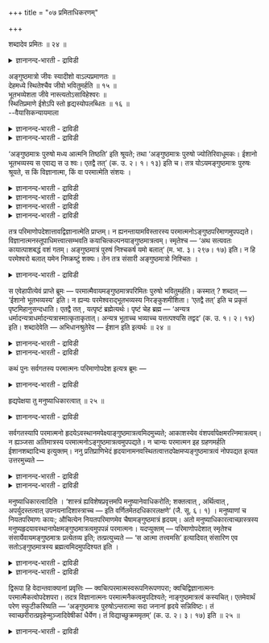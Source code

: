 +++
title = "०७ प्रमिताधिकरणम्"

+++

शब्दादेव प्रमितः ॥ २४ ॥  
<details><summary>ज्ञानानन्द-भारती - द्राविडी</summary>

सप्तादेव प्रमिद: ॥ २४ ॥
</details>

अङ्गुष्ठमात्रो जीवः स्यादीशो वाऽल्पप्रमाणतः ॥  
देहमध्ये स्थितेश्चैव जीवो भवितुमर्हति ॥ १५ ॥  
भूतभव्येशता जीवे नास्त्यतोऽसाविहेश्वरः ॥  
स्थितिप्रमाणे ईशेऽपि स्तो हृद्यस्योपलब्धितः ॥ १६ ॥  
--वैयासिकन्यायमाला

<details><summary>ज्ञानानन्द-भारती - द्राविडी</summary>

कट्टैविरल् अळवुळ्ळवर् जीवऩा? ईसुवररा? सिऱिय ताऩ अळवु सॊल्लप्पडुवदिऩालुम्, सरीरत्तिऩ् मत्तियिल् इरुप्पदिऩालुम्, जीवऩाग इरुप्पदु ताऩ् नियायम्।
</details>

<details><summary>ज्ञानानन्द-भारती - द्राविडी</summary>

उण्डाऩदु। उण्डागप्पोवदु इवैगळुक् कॆल्लाम् आळुबवराग इरुक्कुम् तऩ्मै जीवऩिडत्तिल् किडैयादु। आगैयाल् इङ्गे इवर् ईसुवरर् ताऩ्। इवरै ह्रुदयत्तिल् अऱियवेण्डियिरुप्पदाल्, ईसुवररिडत्तिलुम् (सरीर मत्तियिल् इरुप्पु (कट्टैविरल्) अळवु ऎऩ्बदुम् इरुक्कुम्।
</details>

‘अङ्गुष्ठमात्रः पुरुषो मध्य आत्मनि तिष्ठति’ इति श्रूयते; तथा ‘अङ्गुष्ठमात्रः पुरुषो ज्योतिरिवाधूमकः। ईशानो भूतभव्यस्य स एवाद्य स उ श्वः। एतद्वै तत्’ (क. उ. २। १। १३) इति च। तत्र योऽयमङ्गुष्ठमात्रः पुरुषः श्रूयते, स किं विज्ञानात्मा, किं वा परमात्मेति संशयः ।

<details><summary>ज्ञानानन्द-भारती - द्राविडी</summary>

ऎऩ्ऱ कडोबनिषत्तिल् कट्टै विरल् अळवुळ्ळ पुरुषऩ् सरीरत्तिल् मत्तियिल् इरुप्पदाग कुऱिप्पिडप्पडुगिऱाऩ् इन्द पुरुषऩ् जीवऩा अल्लदु परमात्मावा ऎऩ्ऱु संसयम् एऱ्पडुगिऱदु। जीवऩ् ऎऩ्ऱु पूर्वबक्षम्। कट्टैविरल् अळवु जीवऩुक्कुत्ताऩ् पॊरुन्दुम् ईसुवरऩुक्कुप् पॊरुन्दादु। ऎव्विद अळवुक्कुम् उट्पडादु ऎङ्गुम् निऱैन्दुळ्ळ ईसुवरऩुक्कु कट्टै विरल् अळवु ऎप्पडिप् पॊरुन्दुम्? हिरुदयम् कट्टैविरल् अळवुळ्ळदु। जीवऩुडैय उबादियाऩ पुत्ति हिरुदयत्तिलुळ्ळदु। आगवे उबादि मूलमाग जीवऩुक्कु कट्टै विरलळवु पॊरुन्दुम्। मेलुम् तेहत्तिऩ् नडुविल् इरुप्पदुम् जीवऩुक्कुप् पॊरुन्दुम्।
</details>

<details><summary>ज्ञानानन्द-भारती - द्राविडी</summary>

इन्द मन्दिरत्तिल् पिऩ्ऩाल् ऎल्लावऱ्ऱुक्कुम् ईसाऩऩ् (अडक्कियाळ्बवऩ्) ऎऩ्ऱु सॊल्लियिरुप्पदु ईसुवरऩुक्कुत्ताऩ् पॊरुन्दुम् जीवऩुक्कुप् पॊरुन्दादु। नसिगेदस् केट्टदुम् प्रह्मत्तैप् पऱ्ऱित्ताऩ्। ऎल्लोरुडैय हिरुदयत्तिलुम् परमात्मा विळङ्गुवदाल् हिरुदयत्तिऩ् अङ्गुष्टबरिमाणम् ईसुवरऩुक्कुम् पॊरुन्दुम्।
</details>

<details><summary>ज्ञानानन्द-भारती - द्राविडी</summary>

वास्तवत्तिल् कट्टैविरल् अळवुळ्ळवऩ् जीवऩ् ताऩ्। इन्द मन्दिरत्तिल् मुऩ् पगुदियाल् जीवऩैयऩुवादम् सॆय्दु पिऩ्बगुदियिल् इन्द जीवऩ् ईसाऩऩ्, परमात्मा ऎऩ्ऱु महावाक्यम्बोल् जीवप्रह्मैक्यत्तै उबदेसिक्किऱदु। इदिल् ताऩ् इन्द वाक्यत्तिऱ्कुत् तात्पर्यम्।\]
</details>

<details><summary>ज्ञानानन्द-भारती - द्राविडी</summary>

“कट्टैविरलळवु पुरुषऩ् सरीरत्तिल् मत्तियिल् इरुक्किऱार्” ऎऩ्ऱुम्, अप्पडिये “कट्टैविरलळवु पुरुषऩ्, पुगैयिल्लाद ज्योदिसैप्पोल, उण्डाऩदु उण्डागप्पोवदै आळुबवऩाय्, अवऩ्दाऩ् इऩ्ऱैक्कु, अवऩ्दाऩ् नाळैक्कु, इदुवे अदु” ऎऩ्ऱुम् (काडग। २-४-१३) सॊल्लप्पडुगिऱदु। अङ्गे ऎन्द कट्टैविरल् अळवु पुरुषऩ् सॊल्लप् पडुगिऱाऩो, अवऩ् विक्ञाऩात्मावा (जीवऩ्) अल्लदु परमात्मावा ऎऩ्ऱु सन्देहम्।
</details>

तत्र परिमाणोपदेशात्तावद्विज्ञानात्मेति प्राप्तम्। न ह्यनन्तायामविस्तारस्य परमात्मनोऽङ्गुष्ठपरिमाणमुपपद्यते। विज्ञानात्मनस्तूपाधिमत्त्वात्सम्भवति कयाचित्कल्पनयाङ्गुष्ठमात्रत्वम्। स्मृतेश्च — ‘अथ सत्यवतः कायात्पाशबद्धं वशं गतम्। अङ्गुष्ठमात्रं पुरुषं निश्चकर्ष यमो बलात्’ (म. भा. ३। २९७। १७) इति। न हि परमेश्वरो बलात् यमेन निष्क्रष्टुं शक्यः। तेन तत्र संसारी अङ्गुष्ठमात्रो निश्चितः ।

<details><summary>ज्ञानानन्द-भारती - द्राविडी</summary>

पूर्वबक्षम्: अङ्गु अळवु सॊल्लियिरुप्पदाल् विक्ञाऩात्मा (जीवऩ्) ऎऩ्ऱु एऱ्पडुगिऱदु। ऎल्लैयऱ्ऱ नीळम्, अगलमुळ्ळ परमात्मावुक्कु कट्टैविरलळवु ऎऩ्बदु पॊरुन्दादु अल्लवा? विक्ञाऩात्मावुक्को उबादियुळ्ळ तऩ्मैयिरुप्पदाल् ऎप्पडियावदु कल्बऩैयाल् कट्टैविरल् अळवुळ्ळ तऩ्मै सम्बविक्कुम्। 'पिऱगु सत्यवाऩुडैय सरीरत्तिलिरुन्दु कयिऱ्ऱिऩाल् कट्टि स्वादीऩम् सॆय्दु कॊळ्ळप्पट्ट कट्टैविरलळवुळ्ळ पुरुषऩै यमऩ् पलात्कारमाग इऴुत्ताऩ्' (महाबारदम्) ऎऩ्ऱ स्मिरुदियिऩालुम्; पलात् कारमागयमऩाल् परमेसुवरऩ् इऴुक्कप्पडमुडियादल्लवा? अदिऩाल् अङ्गे कट्टैविरलळवुळ्ळवऩ् संसारि ऎऩ्बदु निच्चयम्। अवऩे ताऩ् इङ्गेयुम्, ऎऩ्ऱु।
</details>

स एवेहापीत्येवं प्राप्ते ब्रूमः — परमात्मैवायमङ्गुष्ठमात्रपरिमितः पुरुषो भवितुमर्हति। कस्मात् ? शब्दात् — ‘ईशानो भूतभव्यस्य’ इति। न ह्यन्यः परमेश्वराद्भूतभव्यस्य निरङ्कुशमीशिता। ‘एतद्वै तत्’ इति च प्रकृतं पृष्टमिहानुसन्दधाति। एतद्वै तत् , यत्पृष्टं ब्रह्मेत्यर्थः। पृष्टं चेह ब्रह्म — ‘अन्यत्र धर्मादन्यत्राधर्मादन्यत्रास्मात्कृताकृतात्। अन्यत्र भूताच्च भव्याच्च यत्तत्पश्यसि तद्वद’ (क. उ. १। २। १४) इति। शब्दादेवेति — अभिधानश्रुतेरेव — ईशान इति इत्यर्थः ॥ २४ ॥

<details><summary>ज्ञानानन्द-भारती - द्राविडी</summary>

सित्तान्दम्: इव्विदम् एऱ्पडुम्बोदु सॊल्गि ऱोम्; इन्द कट्टैविरलळवाग अळक्कप्पट्टिरुक्किऱ पुरुषऩ् परमात्मावाग इरुप्पदे नियायम्। एऩ्? सप्तत् तिऩाल्, 'उण्डाऩदु उण्डागप्पोवदु इवैगळे आळुबवऩ्' ऎऩ्ऱ सप्तत्तिऩाल् परमेसुवरऩैत् तविर वेऱु यारुम् उण्डाऩदु उण्डागप् पोवदु इवैग ळुक्कु तडैबडाद आळुबवऩाग इरुक्क मुडियादल्लवा?
</details>

<details><summary>ज्ञानानन्द-भारती - द्राविडी</summary>

‘इदुदाऩ् अदु’ ऎऩ्ऱुम् केट्कप्पट्टदाऩ पिरगिरु तत्तै इङ्गे ञाबगप्पडुत्तुगिऱदु। ऎन्द पिरह्मम् केट्कप्पट्टदो इदु ताऩ् अदु ऎऩ्ऱु अर्त्तम्। ‘तर्मत्तिऱ्कु वेऱाग, अदर्मत्तिऱ्कु वेऱाग, इन्द सॆय्यप्पट्टदऱ्कुम्, सॆय्यप्पडादत् तिऱ्कुम् वेऱाग, उण्डाऩदऱ्कुम् उण्डागप् पोवदऱ्कुम् वेऱाग, ऎन्द अदै पार्क्किऱीरो, अदैच् चॊल्लुम्' (काडग। १-२-१४) ऎऩ्ऱु इङ्गु पिरह्मम् केट्कप्पट्टुळ्ळदु। सप्तत्तिऩालेये ऎऩ्बदऱ्कु परमात्मावैच् चॊल्गिऱ ईसाऩ सप्तमिरुप्पदालेये परमेसु वरऩ्दाऩ् ऎऩ्ऱु अऱियप्पडुगिऱदु ऎऩ्ऱु अर्त्तम्।
</details>

कथं पुनः सर्वगतस्य परमात्मनः परिमाणोपदेश इत्यत्र ब्रूमः —

<details><summary>ज्ञानानन्द-भारती - द्राविडी</summary>

ऎङ्गुमुळ्ळ परमात्माविऱ्कु अळविऩ् उबदेसम् ऎप्पडि ऎऩ्ऱ विषयत्तिल् सॊल्गिऱोम्। :-
</details>

हृद्यपेक्षया तु मनुष्याधिकारत्वात् ॥ २५ ॥  
<details><summary>ज्ञानानन्द-भारती - द्राविडी</summary>

ह्रुत्यबेक्षया तु मऩुष्यादिगारात् ॥ २५ ॥
</details>

सर्वगतस्यापि परमात्मनो हृदयेऽवस्थानमपेक्ष्याङ्गुष्ठमात्रत्वमिदमुच्यते; आकाशस्येव वंशपर्वापेक्षमरत्निमात्रत्वम्। न ह्यञ्जसा अतिमात्रस्य परमात्मनोऽङ्गुष्ठमात्रत्वमुपपद्यते। न चान्यः परमात्मन इह ग्रहणमर्हति ईशानशब्दादिभ्य इत्युक्तम्। ननु प्रतिप्राणिभेदं हृदयानामनवस्थितत्वात्तदपेक्षमप्यङ्गुष्ठमात्रत्वं नोपपद्यत इत्यत उत्तरमुच्यते —

<details><summary>ज्ञानानन्द-भारती - द्राविडी</summary>

ऎङ्गुमुळ्ळ परमात्माविऱ्कुक्कूड ह्रुदयत्तिल् इरुप्पदै अबेक्षित्तु कट्टै विरलळवुळ्ळ तऩ्मैयागिय इदु सॊल्लप्पडुगिऱदु, आगासत्तिऱ्कु मूङ्गिल् कणुवै अबेक्षित्तु साण् अळवु ऎऩ्बदु पोल। अळविलगप्पडाद परमात्माविऱ्कु नेराग कट्टै विरलळवुळ्ळ तऩ्मै पॊरुन्दादल्लवा? इङ्गे परमात्मावैत् तविर वेऱु यारुम् ऎडुत्तुक्कॊळ्ळ मुडियादु। आळुबवर् मुदलाऩ सप्तङ्गळिरुप्पदाल्, ऎऩ्ऱु सॊल्लप्पट्टुविट्टदु।
</details>

<details><summary>ज्ञानानन्द-भारती - द्राविडी</summary>

ऒव्वॊरु पिराणिगळिऩ् पेदत्तै अऩुसरित्तु ह्रुदयङ्गळ् वियवस्तैयुडऩ् (ऒरे अळवुळ्ळ वैगळाग) इल्लाददिऩाल्, अदै अबेक्षित्तुम्गूड कट्टैविरल् अळवु ऎऩ्बदु पॊरुन्दादे ऎऩ्ऱाल् अदऱ्कु ‘मऩुष्यऩुक्कु अदिगारमिरुप्पदाल्' ऎऩ्ऱु पदिल् सॊल्लप्पडुगिऱदु।
</details>

मनुष्याधिकारत्वादिति । ‘शास्त्रं ह्यविशेषप्रवृत्तमपि मनुष्यानेवाधिकरोति; शक्तत्वात् , अर्थित्वात् , अपर्युदस्तत्वात् उपनयनादिशास्त्राच्च — इति वर्णितमेतदधिकारलक्षणे’ (जै. सू. ६। १) । मनुष्याणां च नियतपरिमाणः कायः; औचित्येन नियतपरिमाणमेव चैषामङ्गुष्ठमात्रं हृदयम्। अतो मनुष्याधिकारत्वाच्छास्त्रस्य मनुष्यहृदयावस्थानापेक्षमङ्गुष्ठमात्रत्वमुपपन्नं परमात्मनः। यदप्युक्तम् — परिमाणोपदेशात् स्मृतेश्च संसार्येवायमङ्गुष्ठमात्रः प्रत्येतव्य इति; तत्प्रत्युच्यते — ‘स आत्मा तत्त्वमसि’ इत्यादिवत् संसारिण एव सतोऽङ्गुष्ठमात्रस्य ब्रह्मत्वमिदमुपदिश्यत इति ।

<details><summary>ज्ञानानन्द-भारती - द्राविडी</summary>

सास्तिरमाऩदु पॊदुवागप् पिरविरुत्तित्त पोदिलुम्, मऩुष्यर्गळैये अदिगारिगळागच् चॊल् किऱदु; सक्तियिरुप्पदाल्, वेण्डुम् तऩ्मै इरुप्पदाल्, तडुक्कप्पडाददिऩाल्, उबनयऩम् मुदलिय विषयमाऩ सास्तिरत्तिऩाल् ऎऩ्ऱु इदु अदिगार लक्षणत्तिल् (जैमिऩि।७-१) वर्णिक्कप्पट्टिरुक्किऱदु। मऩुष्यर् कळुडैय सरीरमो नियदमाऩ अळवुळ्ळदु। उसिदमायि रुप्पदाल्। इवर्गळुडैय ह्रुदयम् कट्टैविरल् अळवुदाऩ्। आगैयाल् सास्तिरत्तिऱ्कु मऩुष्यऩ् अदिगारमुळ्ळवऩायिरुप्पदाल् मऩुष्यऩुडैय ह्रुद यत्तिल् इरुप्पदै अबेक्षित्तु कट्टै विरलळवुळ्ळ तऩ्मै परमात्माविऱ्कुप् पॊरुत्तमायुळ्ळदु।
</details>

<details><summary>ज्ञानानन्द-भारती - द्राविडी</summary>

अळवु सॊल्लियिरुप्पदालुम्, स्मिरुदियिऩालुम्, इन्द कट्टै विरलळवुळ्ळवऩ् संसारिदाऩ् ऎऩ्ऱु अऱिय वेण्डुमॆऩ्ऱु ऎदु सॊल्लप्पट्टदो अदऱ्कु पदिल् सॊल्लप्पडुगिऱदु। ‘अदु आत्मा, अदुवाय् नी इरुक्किऱाय्' ऎऩ्बदु मुदलियदैप्पोल, संसारि यागवे इरुक्किऱ कट्टैविरलळवुळ्ळवऩुक्कु (जीवऩुक्कु) इन्द पिरह्मत्तऩ्मै उबदेसिक्कप् पडुगिऱदु ऎऩ्ऱु।
</details>

द्विरूपा हि वेदान्तवाक्यानां प्रवृत्तिः — क्वचित्परमात्मस्वरूपनिरूपणपरा; क्वचिद्विज्ञानात्मनः परमात्मैकत्वोपदेशपरा। तदत्र विज्ञानात्मनः परमात्मनैकत्वमुपदिश्यते; नाङ्गुष्ठमात्रत्वं कस्यचित्। एतमेवार्थं परेण स्फुटीकरिष्यति — ‘अङ्गुष्ठमात्रः पुरुषोऽन्तरात्मा सदा जनानां हृदये सन्निविष्टः। तं स्वाच्छरीरात्प्रवृहेन्मुञ्जादिवेषीकां धैर्येण। तं विद्याच्छुक्रममृतम्’ (क. उ. २। ३। १७) इति ॥ २५ ॥

<details><summary>ज्ञानानन्द-भारती - द्राविडी</summary>

उबनिषत् वाक्कियङ्गळुक्के इरण्डुविदमाऩ पिरविरुत्ति सिलविडङ्गळिल् परमात्माविऩ् स्वरूबत्तै निरूबणम् सॆय्वदिल् तात्पर्यमुळ्ळदु। सिलविडङ्गळिल् विक्ञाऩात्माविऱ्कु (जीवऩुक्कु) परमात्मावुडऩ् ऒऩ्ऱायिरुक्कुम् तऩ्मैयै उबदेसिप्पदिल् तात्पर्यमुळ्ळदु। अदऩाल् इङ्गे विक्ञाऩात्माविऱ्कु परमात्मावुडऩ् ऒऩ्ऱायिरुक्कुम् तऩ्मै उबदेसिक्कप् पडुगिऱदु। यारुक्कुम् कट्टै विरलळवुळ्ळ तऩ्मै उबदेसिक्कप्पडविल्लै। इन्द विषयत्तैये मेलुळ्ळ वाक्कियत्तिऩाल् तॆळिवुबडुत्तुगिऱदु। “जऩङ्गळुडैय ह्रुदयत्तिल् अन्दरात्मावाऩ पुरुषऩ् कट्टैविरल् अळवुळ्ळवराग ऎप्पॊऴुदुम् इरुन्दुवरुगिऱार्। मुञ्जत्तिलिरुन्दु इषीगत्तै उरुवुवदुबोल। अवरै तऩ् सरीरत्तिलिरुन्दु तैरियत्तुडऩ् उरुववेण्डुम्। अवरै सुत्तर्, मरणमऱ्ऱवर् ऎऩ्ऱु अऱियवुम्" (काडग। २-६-१७) ऎऩ्ऱु।
</details>

